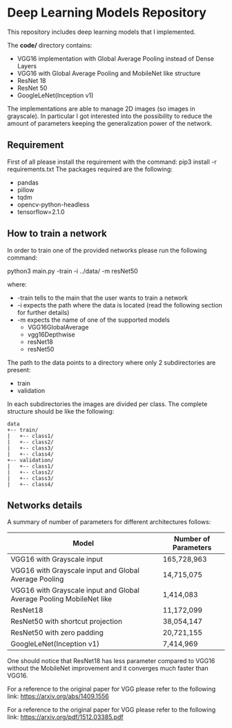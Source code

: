 # Deep Learning Models Repository
This repository includes deep learning models that I implemented.

The **code/** directory contains:

* VGG16 implementation with Global Average Pooling instead of Dense Layers
* VGG16 with Global Average Pooling and MobileNet like structure
* ResNet 18
* ResNet 50
* GoogleLeNet(Inception v1)

The implementations are able to manage 2D images (so images in grayscale).
In particular I got interested into the possibility to reduce the amount of
parameters keeping the generalization power of the network.

## Requirement
First of all please install the requirement with the command:
pip3 install -r requirements.txt
The packages required are the following:
- pandas
- pillow
- tqdm
- opencv-python-headless
- tensorflow=2.1.0

## How to train a network
In order to train one of the provided networks please run the following command:

python3 main.py -train -i ../data/ -m resNet50

where: 
* -train tells to the main that the user wants to train a network
* -i expects the path where the data is located (read the following section for further details)
* -m expects the name of one of the supported models
    * VGG16GlobalAverage
    * vgg16Depthwise
    * resNet18
    * resNet50

The path to the data points to a directory where only 2 subdirectories are present:
- train
- validation

In each subdirectories the images are divided per class. The complete structure should be like the following:
```
data
+-- train/
|   +-- class1/
|   +-- class2/
|   +-- class3/
|   +-- class4/
+-- validation/
|   +-- class1/
|   +-- class2/
|   +-- class3/
|   +-- class4/
```

## Networks details

A summary of number of parameters for different architectures follows:

Model | Number of Parameters
------------ | -------------
VGG16 with Grayscale input | 165,728,963
VGG16 with Grayscale input and Global Average Pooling| 14,715,075
VGG16 with Grayscale input and Global Average Pooling MobileNet like| 1,414,083
ResNet18 | 11,172,099
ResNet50 with shortcut projection | 38,054,147
ResNet50 with zero padding | 20,721,155
GoogleLeNet(Inception v1) | 7,414,969


One should notice that ResNet18 has less parameter compared to VGG16 without the MobileNet improvement and it converges much faster than VGG16.

 
For a reference to the original paper for VGG please refer to the following link:
https://arxiv.org/abs/1409.1556

For a reference to the original paper for VGG please refer to the following link:
https://arxiv.org/pdf/1512.03385.pdf

